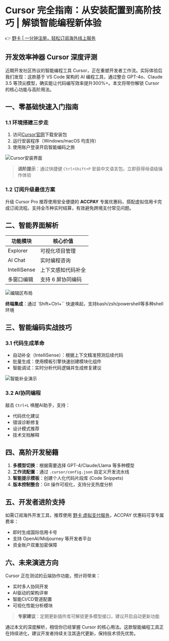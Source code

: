 # Cursor 完全指南：从安装配置到高阶技巧 | 解锁智能编程新体验

👉 [野卡 | 一分钟注册，轻松订阅海外线上服务](https://bbtdd.com/yeka)

## 开发效率神器 Cursor 深度评测

近期开发社区热议的智能编程工具 Cursor，正在重塑开发者工作流。实际体验后我们发现：这款基于 VS Code 架构的 AI 编程工具，通过整合 GPT-4o、Claude 3.5 等顶尖模型，确实能让代码编写效率提升300%+。本文将带你解锁 Cursor 的核心功能与高阶用法。

## 一、零基础快速入门指南

### 1.1 环境搭建三步走
1. 访问[Cursor官网](https://cursor.com)下载安装包
2. 运行安装程序（Windows/macOS 均支持）
3. 使用账户登录开启智能编码之旅

![Cursor安装界面](https://bbtdd.com/wp-content/uploads/img/853286756.webp)

> **进阶提示**：通过快捷键 `Ctrl+Shift+P` 安装中文语言包，立即获得母语级操作体验

### 1.2 订阅升级最佳方案
升级 Cursor Pro 推荐使用安全便捷的 **ACCPAY** 专属优惠码，搭配虚拟信用卡完成订阅流程。支持全币种实时结算，有效避免跨境支付常见问题。

## 二、智能界面解析

| 功能模块           | 核心价值                             |
|--------------------|------------------------------------|
| Explorer           | 可视化项目管理                     |
| AI Chat            | 实时编程咨询                       |
| IntelliSense       | 上下文感知代码补全                |
| 多窗口编辑         | 支持 6 屏协同编码                 |

![编辑区布局](https://bbtdd.com/wp-content/uploads/img/9084009246760.webp)

**终端集成**：通过 `Shift+Ctrl+\`` 快速唤起，支持bash/zsh/powershell等多种shell环境

## 三、智能编码实战技巧

### 3.1 代码生成革命
- 自动补全（IntelliSense）：根据上下文精准预测后续代码
- 批量生成：使用模板引擎快速创建模块化组件
- 智能调试：实时分析代码逻辑并生成修复建议

![智能补全演示](https://bbtdd.com/wp-content/uploads/img/792559931737457.webp)

### 3.2 AI协同编程
敲击 `Ctrl+L` 唤醒AI助手，支持：
- 代码优化建议
- 错误诊断修复
- 设计模式推荐
- 技术文档解释

## 四、高阶开发秘籍
1. **多模型切换**：根据需要选择 GPT-4/Claude/Llama 等多种模型
2. **工作流配置**：通过 `.cursor/config.json` 自定义开发流水线
3. **智能提示模板**：创建个人化代码片段库 (Code Snippets)
4. **版本控制整合**：Git 操作可视化，支持分支热度分析

## 五、开发者进阶支持
如需订阅海外开发工具，推荐使用 [野卡 虚拟支付服务](https://bbtdd.com/yeka)，ACCPAY 优惠码可享专属费率：

- 即时生成国际信用卡号
- 支持 OpenAI/Midjourney 等开发者平台
- 资金账户双重加密保障

## 六、未来演进方向
Cursor 正在测试的云端协作功能，预计将带来：
- 实时多人协同开发
- AI驱动的架构评审
- 智能CI/CD管道配置
- 可视化性能分析模块

> **专家建议**：定期更新插件库可解锁更多模型接口，建议开启自动更新功能

通过本文的深度解析，相信你已经掌握 Cursor 的核心用法。这款智能编程工具正在持续进化，建议开发者持续关注其迭代更新，保持技术领先优势。
